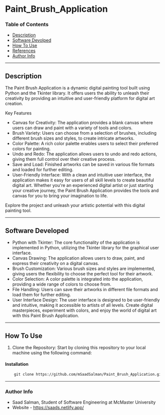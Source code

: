 # Paint_Brush_Application

### Table of Contents

- [Description](#description)
- [Software Devolped](#software-devolped)
- [How To Use](#how-to-use)
- [References](#references)
- [Author Info](#author-info)

---
## Description

The Paint Brush Application is a dynamic digital painting tool built using Python and the Tkinter library. It offers users the ability to unleash their creativity by providing an intuitive and user-friendly platform for digital art creation.

Key Features

- Canvas for Creativity: The application provides a blank canvas where users can draw and paint with a variety of tools and colors.
- Brush Variety: Users can choose from a selection of brushes, including different brush sizes and styles, to create intricate artworks.
- Color Palette: A rich color palette enables users to select their preferred colors for painting.
- Undo and Redo: The application allows users to undo and redo actions, giving them full control over their creative process.
- Save and Load: Finished artworks can be saved in various file formats and loaded for further editing.
- User-Friendly Interface: With a clean and intuitive user interface, the application makes it easy for users of all skill levels to create beautiful digital art.
Whether you're an experienced digital artist or just starting your creative journey, the Paint Brush Application provides the tools and canvas for you to bring your imagination to life.

Explore the project and unleash your artistic potential with this digital painting tool.

---
## Software Developed
- Python with Tkinter: The core functionality of the application is implemented in Python, utilizing the Tkinter library for the graphical user interface.
- Canvas Drawing: The application allows users to draw, paint, and express their creativity on a digital canvas.
- Brush Customization: Various brush sizes and styles are implemented, giving users the flexibility to choose the perfect tool for their artwork.
- Color Selection: A color palette is integrated into the application, providing a wide range of colors to choose from.
- File Handling: Users can save their artworks in different file formats and load them for further editing.
- User Interface Design: The user interface is designed to be user-friendly and intuitive, making it accessible to artists of all levels.
Create digital masterpieces, experiment with colors, and enjoy the world of digital art with this Paint Brush Application.

---

## How To Use

1. Clone the Repository: Start by cloning this repository to your local machine using the following command:
#### Installation
```html
    git clone https://github.com/mSaadSalman/Paint_Brush_Application.git
```

---

### Author Info

- Saad Salman, Student of Software Engineering at McMaster University
- Website - https://saads.netlify.app/
